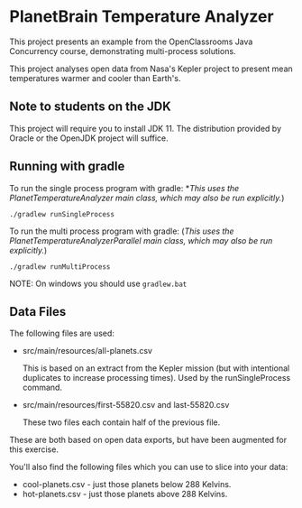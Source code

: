 # PlanetBrain Temperature Analyzer

This project presents an example from the OpenClassrooms Java 
Concurrency course, demonstrating multi-process solutions.

This project analyses open data from Nasa's Kepler project to
present mean temperatures warmer and cooler than Earth's. 

## Note to students on the JDK
This project will require you to install JDK 11. The distribution provided by Oracle or 
the OpenJDK project will suffice.


## Running with gradle
To run the single process program with gradle:
*_This uses the PlanetTemperatureAnalyzer main class, which may also be run explicitly._)
```shell
./gradlew runSingleProcess
```


To run the multi process program with gradle:
(_This uses the PlanetTemperatureAnalyzerParallel main class, which may also be run explicitly._)
```shell
./gradlew runMultiProcess
```


NOTE: On windows you should use `gradlew.bat`

## Data Files

The following files are used:
* src/main/resources/all-planets.csv
   
  This is based on an extract from the Kepler mission (but with intentional duplicates to increase processing times).
  Used by the runSingleProcess command.
  
* src/main/resources/first-55820.csv and last-55820.csv
  
  These two files each contain half of the previous file.
  
These are both based on open data exports, but have been augmented for this exercise.

You'll also find the following files which you can use to slice into your data:
* cool-planets.csv - just those planets below 288 Kelvins.
* hot-planets.csv - just those planets above 288 Kelvins.
